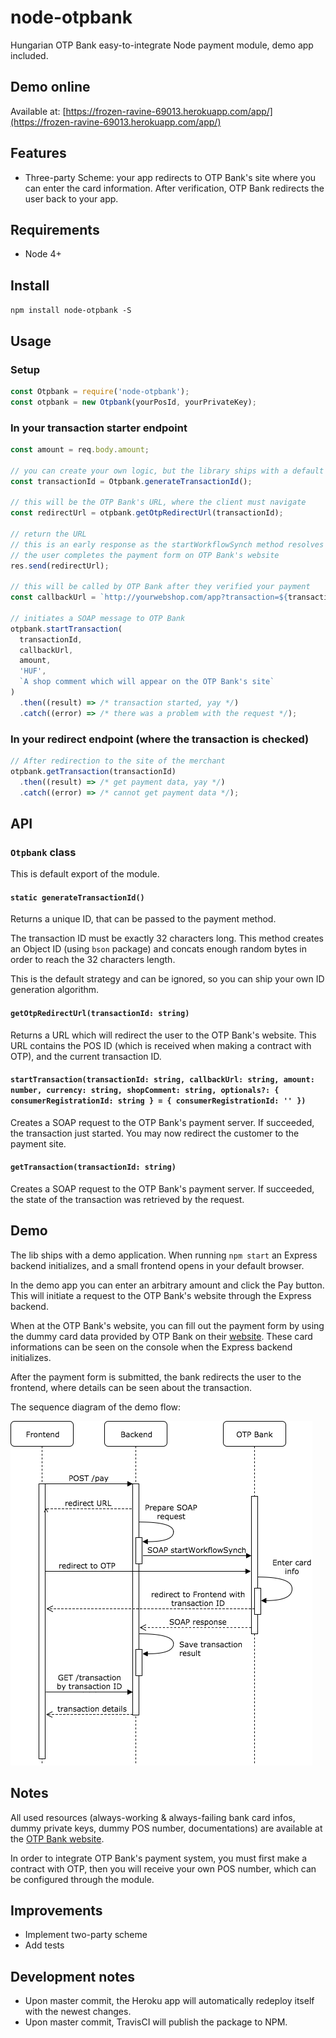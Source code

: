 # node-otpbank

Hungarian OTP Bank easy-to-integrate Node payment module, demo app included.

## Demo online

Available at: [https://frozen-ravine-69013.herokuapp.com/app/](https://frozen-ravine-69013.herokuapp.com/app/)

## Features

* Three-party Scheme: your app redirects to OTP Bank's site where you can enter the card information. After verification, OTP Bank redirects the user back to your app.


## Requirements

* Node 4+

## Install

`npm install node-otpbank -S`

## Usage

### Setup
```javascript
const Otpbank = require('node-otpbank');
const otpbank = new Otpbank(yourPosId, yourPrivateKey);
```

### In your transaction starter endpoint
```javascript
const amount = req.body.amount;

// you can create your own logic, but the library ships with a default
const transactionId = Otpbank.generateTransactionId();

// this will be the OTP Bank's URL, where the client must navigate
const redirectUrl = otpbank.getOtpRedirectUrl(transactionId);

// return the URL
// this is an early response as the startWorkflowSynch method resolves only when
// the user completes the payment form on OTP Bank's website
res.send(redirectUrl);

// this will be called by OTP Bank after they verified your payment
const callbackUrl = `http://yourwebshop.com/app?transaction=${transactionId}`;

// initiates a SOAP message to OTP Bank
otpbank.startTransaction(
  transactionId,
  callbackUrl,
  amount,
  'HUF',
  `A shop comment which will appear on the OTP Bank's site`
)
  .then((result) => /* transaction started, yay */)
  .catch((error) => /* there was a problem with the request */);
```
### In your redirect endpoint (where the transaction is checked)
```javascript
// After redirection to the site of the merchant
otpbank.getTransaction(transactionId)
  .then((result) => /* get payment data, yay */)
  .catch((error) => /* cannot get payment data */);

```

## API

### `Otpbank` class

This is default export of the module.

#### `static generateTransactionId()`

Returns a unique ID, that can be passed to the payment method.

The transaction ID must be exactly 32 characters long. This method creates an Object ID (using `bson` package) and concats enough random bytes in order to reach the 32 characters length.

This is the default strategy and can be ignored, so you can ship your own ID generation algorithm.

#### `getOtpRedirectUrl(transactionId: string)`

Returns a URL which will redirect the user to the OTP Bank's website. This URL contains the POS ID (which is received when making  a contract with OTP), and the current transaction ID.

#### `startTransaction(transactionId: string, callbackUrl: string, amount: number, currency: string, shopComment: string, optionals?: { consumerRegistrationId: string } = { consumerRegistrationId: '' })`

Creates a SOAP request to the OTP Bank's payment server. If succeeded, the transaction just started. You may now redirect the customer to the payment site.

#### `getTransaction(transactionId: string)`

Creates a SOAP request to the OTP Bank's payment server. If succeeded, the state of the transaction was retrieved by the request.

## Demo

The lib ships with a demo application. When running `npm start` an Express backend initializes, and a small frontend opens in your default browser.

In the demo app you can enter an arbitrary amount and click the Pay button. This will initiate a request to the OTP Bank's website through the Express backend.

When at the OTP Bank's website, you can fill out the payment form by using the dummy card data provided by OTP Bank on their [website]((https://www.otpbank.hu/portal/hu/Kartyaelfogadas/Webshop)). These card informations can be seen on the console when the Express backend initializes.

After the payment form is submitted, the bank redirects the user to the frontend, where details can be seen about the transaction.

The sequence diagram of the demo flow:

![Alt Sequence diagram](3ps.png)

## Notes
All used resources (always-working & always-failing bank card infos, dummy private keys, dummy POS number, documentations) are available at the [OTP Bank website](https://www.otpbank.hu/portal/hu/Kartyaelfogadas/Webshop).

In order to integrate OTP Bank's payment system, you must first make a contract with OTP, then you will receive your own POS number, which can be configured through the module.

## Improvements
* Implement two-party scheme
* Add tests

## Development notes

* Upon master commit, the Heroku app will automatically redeploy itself with the newest changes.
* Upon master commit, TravisCI will publish the package to NPM.